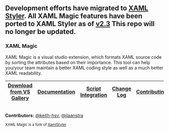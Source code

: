 ## Development efforts have migrated to [XAML Styler](https://github.com/Xavalon/XamlStyler). All XAML Magic features have been ported to XAML Styler as of [v2.3](https://github.com/Xavalon/XamlStyler/releases/tag/v2.3) This repo will no longer be updated.

### XAML Magic ###
XAML Magic is a visual studio extension, which formats XAML source code by sorting the attributes based on their importance. This tool can help you/your team maintain a better XAML coding style as well as a much better XAML readability.

|[Download from VS Gallery](https://visualstudiogallery.msdn.microsoft.com/0d682c2e-3c5e-4f0e-8b54-d37ecb25eb7e)|[Documentation](https://github.com/grochocki/XamlMagic/wiki)|[Script Integration](https://github.com/grochocki/XamlMagic/wiki/Script-Integration)|[Change Log](https://github.com/grochocki/XamlMagic/wiki/Change-Log)|[Contributing](https://github.com/grochocki/XamlMagic/blob/master/CONTRIBUTING.md)|
|---|---|---|---|---|

<br/>**Contributors:** [@keith-hsv](github.com/keith-hsv), [@jlaanstra](https://github.com/jlaanstra)

<sub>XAML Magic is a fork of [XamlStyler](https://github.com/NicoVermeir/XamlStyler)<sub>
